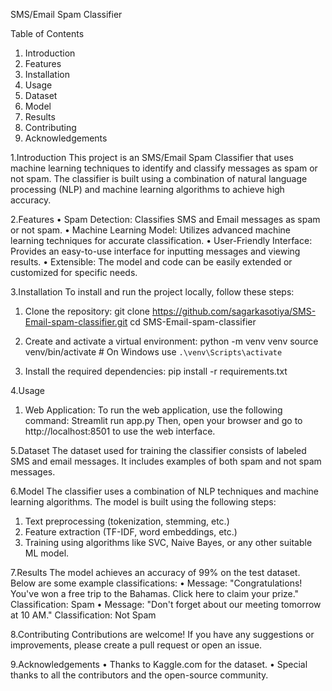 ﻿SMS/Email Spam Classifier

Table of Contents
1.	Introduction
2.	Features
3.	Installation
4.	Usage
5.	Dataset
6.	Model
7.	Results
8.	Contributing
9.	Acknowledgements

1.Introduction
This project is an SMS/Email Spam Classifier that uses machine learning techniques to identify and classify messages as spam or not spam. The classifier is built using a combination of natural language processing (NLP) and machine learning algorithms to achieve high accuracy.

2.Features
•	Spam Detection: Classifies SMS and Email messages as spam or not spam.
•	Machine Learning Model: Utilizes advanced machine learning techniques for accurate classification.
•	User-Friendly Interface: Provides an easy-to-use interface for inputting messages and viewing results.
•	Extensible: The model and code can be easily extended or customized for specific needs.

3.Installation
To install and run the project locally, follow these steps:
1.	Clone the repository:
    git clone https://github.com/sagarkasotiya/SMS-Email-spam-classifier.git
    cd SMS-Email-spam-classifier

2.	Create and activate a virtual environment:
    python -m venv venv
    source venv/bin/activate  # On Windows use `.\venv\Scripts\activate`

3.	Install the required dependencies:
    pip install -r requirements.txt

4.Usage

1.  Web Application:
To run the web application, use the following command:
    Streamlit run app.py
Then, open your browser and go to http://localhost:8501 to use the web interface.

5.Dataset
The dataset used for training the classifier consists of labeled SMS and email messages. It includes examples of both spam and not spam messages. 

6.Model
The classifier uses a combination of NLP techniques and machine learning algorithms. The model is built using the following steps:
1.	Text preprocessing (tokenization, stemming, etc.)
2.	Feature extraction (TF-IDF, word embeddings, etc.)
3.	Training using algorithms like SVC, Naive Bayes, or any other suitable ML model.

7.Results
The model achieves an accuracy of 99% on the test dataset. Below are some example classifications:
•	Message: "Congratulations! You've won a free trip to the Bahamas. Click here to claim your prize." Classification: Spam
•	Message: "Don't forget about our meeting tomorrow at 10 AM." Classification: Not Spam

8.Contributing
Contributions are welcome! If you have any suggestions or improvements, please create a pull request or open an issue.

9.Acknowledgements
•	Thanks to Kaggle.com  for the dataset.
•	Special thanks to all the contributors and the open-source community.



